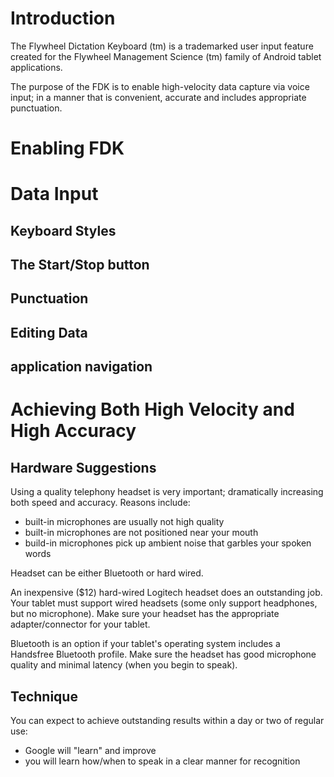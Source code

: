 # Introduction #

The Flywheel Dictation Keyboard (tm) is a trademarked user input feature created for the Flywheel Management Science (tm) family of Android tablet applications.

The purpose of the FDK is to enable high-velocity data capture via voice input; in a manner that is convenient, accurate and includes appropriate punctuation.

# Enabling FDK #


# Data Input #

## Keyboard Styles ##

## The Start/Stop button ##

## Punctuation ##

## Editing Data ##

## application navigation ##

# Achieving Both High Velocity and High Accuracy #

## Hardware Suggestions ##

Using a quality telephony headset is very important; dramatically increasing both speed and accuracy.  Reasons include:
  * built-in microphones are usually not high quality
  * built-in microphones are not positioned near your mouth
  * build-in microphones pick up ambient noise that garbles your spoken words

Headset can be either Bluetooth or hard wired.

An inexpensive ($12) hard-wired Logitech headset does an outstanding job.  Your tablet must support wired headsets (some only support headphones, but no microphone).  Make sure your headset has the appropriate adapter/connector for your tablet.

Bluetooth is an option if your tablet's operating system includes a Handsfree Bluetooth profile.  Make sure the headset has good microphone quality and minimal latency (when you begin to speak).

## Technique ##

You can expect to achieve outstanding results within a day or two of regular use:
  * Google will "learn" and improve
  * you will learn how/when to speak in a clear manner for recognition